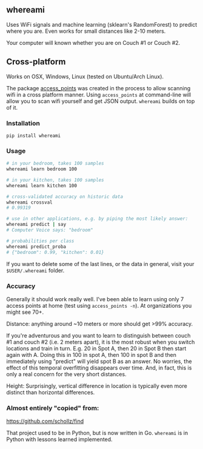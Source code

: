 ## whereami

Uses WiFi signals and machine learning (sklearn's RandomForest) to predict where you are. Even works for small distances like 2-10 meters.

Your computer will known whether you are on Couch #1 or Couch #2.

## Cross-platform

Works on OSX, Windows, Linux (tested on Ubuntu/Arch Linux).

The package [access_points](https://github.com/kootenpv/accces_points) was created in the process to allow scanning wifi in a cross platform manner. Using `access_points` at command-line will allow you to scan wifi yourself and get JSON output.
`whereami` builds on top of it.

### Installation

    pip install whereami

### Usage

```bash
# in your bedroom, takes 100 samples
whereami learn bedroom 100

# in your kitchen, takes 100 samples
whereami learn kitchen 100

# cross-validated accuracy on historic data
whereami crossval
# 0.99319

# use in other applications, e.g. by piping the most likely answer:
whereami predict | say
# Computer Voice says: "bedroom"

# probabilities per class
whereami predict_proba
# {"bedroom": 0.99, "kitchen": 0.01}
```

If you want to delete some of the last lines, or the data in general, visit your `$USER/.whereami` folder.

### Accuracy

Generally it should work really well. I've been able to learn using only 7 access points at home (test using `access_points -n`). At organizations you might see 70+.

Distance: anything around ~10 meters or more should get >99% accuracy.

If you're adventurous and you want to learn to distinguish between couch #1 and couch #2 (i.e. 2 meters apart), it is the most robust when you switch locations and train in turn. E.g. 20 in Spot A, then 20 in Spot B then start again with A.
Doing this in 100 in spot A, then 100 in spot B and then immediately using "predict" will yield spot B as an answer. No worries, the effect of this temporal overfitting disappears over time. And, in fact, this is only a real concern for the very short distances.

Height: Surprisingly, vertical difference in location is typically even more distinct than horizontal differences.

### Almost entirely "copied" from:

https://github.com/schollz/find

That project used to be in Python, but is now written in Go. `whereami` is in Python with lessons learned implemented.
